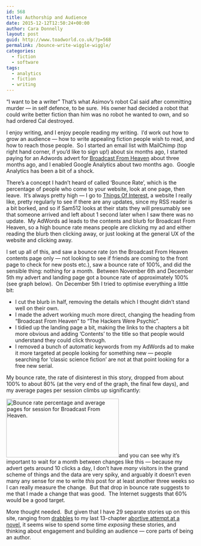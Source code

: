 ```yaml
---
id: 568
title: Authorship and Audience
date: 2015-12-12T12:50:24+00:00
author: Cara Donnelly
layout: post
guid: http://www.toadworld.co.uk/?p=568
permalink: /bounce-write-wiggle-wiggle/
categories:
  - fiction
  - software
tags:
  - analytics
  - fiction
  - writing
---
```

&#8220;I want to be a writer&#8221;  That&#8217;s what Asimov&#8217;s robot Cal said after committing murder &#8212; in self defence, to be sure.  His owner had decided a robot that could write better fiction than him was no robot he wanted to own, and so had ordered Cal destroyed.

I enjoy writing, and I enjoy people reading my writing.  I&#8217;d work out how to grow an audience &#8212; how to write appealing fiction people wish to read, and how to reach those people.  So I started an email list with MailChimp (top right hand corner, if you&#8217;d like to sign up!) about six months ago, I started paying for an Adwords advert for [Broadcast From Heaven](http://www.toadworld.co.uk/stories/broadcast-from-heaven/) about three months ago, and I enabled Google Analytics about two months ago.  Google Analytics has been a bit of a shock.

There&#8217;s a concept I hadn&#8217;t heard of called &#8216;Bounce Rate&#8217;, which is the percentage of people who come to your website, look at one page, then leave.  It&#8217;s always pretty high &#8212; I go to [Things Of Interest](http://qntm.org), a website I really like, pretty regularly to see if there are any updates, since my RSS reader is a bit borked, and so if Sam512 looks at their stats they will presumably see that someone arrived and left about 1 second later when I saw there was no update.  My AdWords ad leads to the contents and blurb for Broadcast From Heaven, so a high bounce rate means people are clicking my ad and either reading the blurb then clicking away, or just looking at the general UX of the website and clicking away.

I set up all of this, and saw a bounce rate (on the Broadcast From Heaven contents page only &#8212; not looking to see if friends are coming to the front page to check for new posts etc.), saw a bounce rate of 100%, and did the sensible thing: nothing for a month.  Between November 6th and December 5th my advert and landing page got a bounce rate of approximately 100% (see graph below).  On December 5th I tried to optimise everything a little bit:

  * I cut the blurb in half, removing the details which I thought didn&#8217;t stand well on their own.
  * I made the advert working much more direct, changing the heading from &#8220;Broadcast From Heaven&#8221; to &#8220;The Hackers Were Psychic&#8221;.
  * I tidied up the landing page a bit, making the links to the chapters a bit more obvious and adding &#8216;Contents&#8217; to the title so that people would understand they could click through.
  * I removed a bunch of automatic keywords from my AdWords ad to make it more targeted at people looking for something new &#8212; people searching for &#8216;classic science fiction&#8217; are not at that point looking for a free new serial.

My bounce rate, the rate of disinterest in this story, dropped from about 100% to about 80% (at the very end of the graph, the final few days), and my average pages per session climbs up significantly:

[<img class="size-medium wp-image-569 aligncenter" src="http://www.toadworld.co.uk/wp-content/uploads/2015/12/bounce_rate-300x156.png" alt="Bounce rate percentage and average pages for session for Broadcast From Heaven." width="300" height="156" srcset="http://www.toadworld.co.uk/wp-content/uploads/2015/12/bounce_rate-300x156.png 300w, http://www.toadworld.co.uk/wp-content/uploads/2015/12/bounce_rate.png 496w" sizes="(max-width: 300px) 100vw, 300px" />](http://www.toadworld.co.uk/wp-content/uploads/2015/12/bounce_rate.png)and you can see why it&#8217;s important to wait for a month between changes like this &#8212; because my advert gets around 10 clicks a day, I don&#8217;t have _many_ visitors in the grand scheme of things and the data are very spiky, and arguably it doesn&#8217;t even many any sense for me to write _this_ post for at least another three weeks so I can really measure the change.  But that drop in bounce rate suggests to me that I made a change that was good.  The Internet suggests that 60% would be a good target.

More thought needed.  But given that I have 29 separate stories up on this site, ranging from [drabbles](http://www.toadworld.co.uk/stories/drabbles/can-you-tell-what-it-is-yet/) to my last 13-chapter [abortive attempt at a novel](http://www.toadworld.co.uk/stories/the-maze/), it seems wise to spend some time _exposing_ these stories, and thinking about engagement and building an audience &#8212; core parts of being an author.
